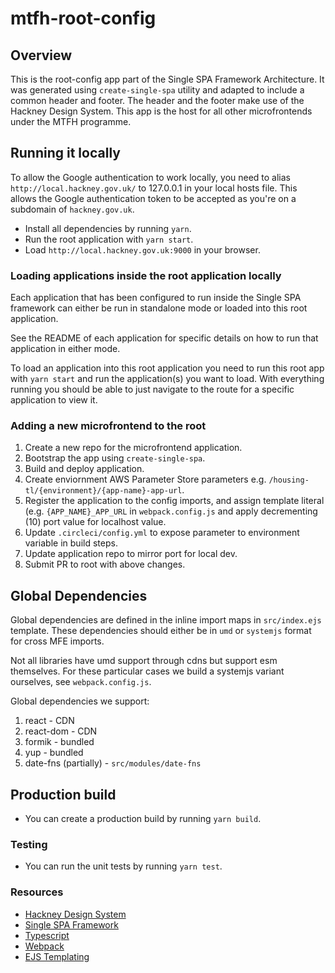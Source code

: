 # mtfh-root-config

## Overview

This is the root-config app part of the Single SPA Framework Architecture. It was generated using `create-single-spa` utility and adapted to include a common header and footer. The header and the footer make use of the Hackney Design System. This app is the host for all other microfrontends under the MTFH programme.

## Running it locally

To allow the Google authentication to work locally, you need to alias `http://local.hackney.gov.uk/` to 127.0.0.1 in your local hosts file. This allows the Google authentication token to be accepted as you're on a subdomain of `hackney.gov.uk`.

-   Install all dependencies by running `yarn`.
-   Run the root application with `yarn start`.
-   Load `http://local.hackney.gov.uk:9000` in your browser.

### Loading applications inside the root application locally

Each application that has been configured to run inside the Single SPA framework can either be run in standalone mode or loaded into this root application.

See the README of each application for specific details on how to run that application in either mode.

To load an application into this root application you need to run this root app with `yarn start` and run the application(s) you want to load. With everything running you should be able to just navigate to the route for a specific application to view it.

### Adding a new microfrontend to the root

1. Create a new repo for the microfrontend application.
2. Bootstrap the app using `create-single-spa`.
3. Build and deploy application.
4. Create enviornment AWS Parameter Store parameters e.g. `/housing-tl/{environment}/{app-name}-app-url`.
5. Register the application to the config imports, and assign template literal (e.g. `{APP_NAME}_APP_URL` in `webpack.config.js` and apply decrementing (10) port value for localhost value.
6. Update `.circleci/config.yml` to expose parameter to environment variable in build steps.
7. Update application repo to mirror port for local dev.
8. Submit PR to root with above changes.

## Global Dependencies

Global dependencies are defined in the inline import maps in `src/index.ejs` template.
These dependencies should either be in `umd` or `systemjs` format for cross MFE imports.

Not all libraries have umd support through cdns but support esm themselves.
For these particular cases we build a systemjs variant ourselves, see `webpack.config.js`.

Global dependencies we support:

1. react - CDN
2. react-dom - CDN
3. formik - bundled
4. yup - bundled
5. date-fns (partially) - `src/modules/date-fns`

## Production build

-   You can create a production build by running `yarn build`.

### Testing

-   You can run the unit tests by running `yarn test`.

### Resources

-   [Hackney Design System](https://design-system.hackney.gov.uk/)
-   [Single SPA Framework](https://single-spa.js.org/)
-   [Typescript](https://www.typescriptlang.org/)
-   [Webpack](https://webpack.js.org/)
-   [EJS Templating](https://ejs.co/)
